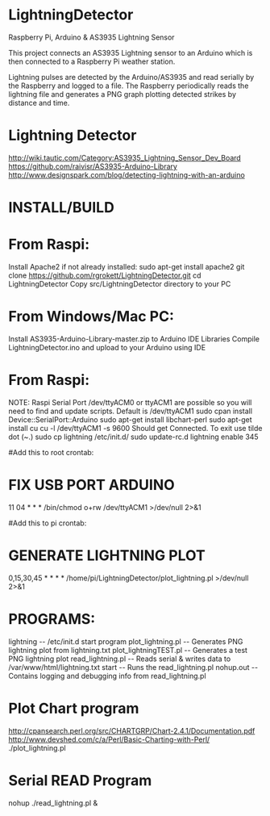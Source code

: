 # LightningDetector
Raspberry Pi, Arduino &amp; AS3935 Lightning Sensor

This project connects an AS3935 Lightning sensor to an Arduino which is 
then connected to a Raspberry Pi weather station.

Lightning pulses are detected by the Arduino/AS3935 and read serially 
by the Raspberry and logged to a file. The Raspberry periodically reads
the lightning file and generates a PNG graph plotting detected strikes 
by distance and time.


# Lightning Detector
http://wiki.tautic.com/Category:AS3935_Lightning_Sensor_Dev_Board
https://github.com/raivisr/AS3935-Arduino-Library
http://www.designspark.com/blog/detecting-lightning-with-an-arduino


# INSTALL/BUILD
# From Raspi:
Install Apache2 if not already installed:
sudo apt-get install apache2
git clone https://github.com/rgrokett/LightningDetector.git
cd LightningDetector
Copy src/LightningDetector directory to your PC 

# From Windows/Mac PC:
Install AS3935-Arduino-Library-master.zip to Arduino IDE Libraries
Compile LightningDetector.ino and upload to your Arduino using IDE

# From Raspi:
NOTE: Raspi Serial Port /dev/ttyACM0 or ttyACM1 are possible so you will need
to find and update scripts. Default is /dev/ttyACM1
sudo cpan install Device::SerialPort::Arduino
sudo apt-get install libchart-perl
sudo apt-get install cu
cu -l /dev/ttyACM1 -s 9600
Should get Connected. 
To exit use tilde dot (~.)
sudo cp lightning /etc/init.d/
sudo update-rc.d lightning enable 345

#Add this to root crontab:
# FIX USB PORT ARDUINO
11 04 * * * /bin/chmod o+rw /dev/ttyACM1 >/dev/null 2>&1

#Add this to pi crontab:
# GENERATE LIGHTNING PLOT
0,15,30,45 * * * * /home/pi/LightningDetector/plot_lightning.pl >/dev/null 2>&1


# PROGRAMS:
lightning		-- /etc/init.d start program
plot_lightning.pl	-- Generates PNG lightning plot from lightning.txt
plot_lightningTEST.pl	-- Generates a test PNG lightning plot
read_lightning.pl	-- Reads serial & writes data to /var/www/html/lightning.txt
start			-- Runs the read_lightning.pl
nohup.out		-- Contains logging and debugging info from read_lightning.pl


# Plot Chart program
http://cpansearch.perl.org/src/CHARTGRP/Chart-2.4.1/Documentation.pdf
http://www.devshed.com/c/a/Perl/Basic-Charting-with-Perl/
./plot_lightning.pl

# Serial READ Program
nohup ./read_lightning.pl &


